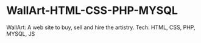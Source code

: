 # WallArt-HTML-CSS-PHP-MYSQL

WallArt: A web site to buy, sell and hire the artistry.
	Tech: HTML, CSS, PHP, MYSQL, JS 

